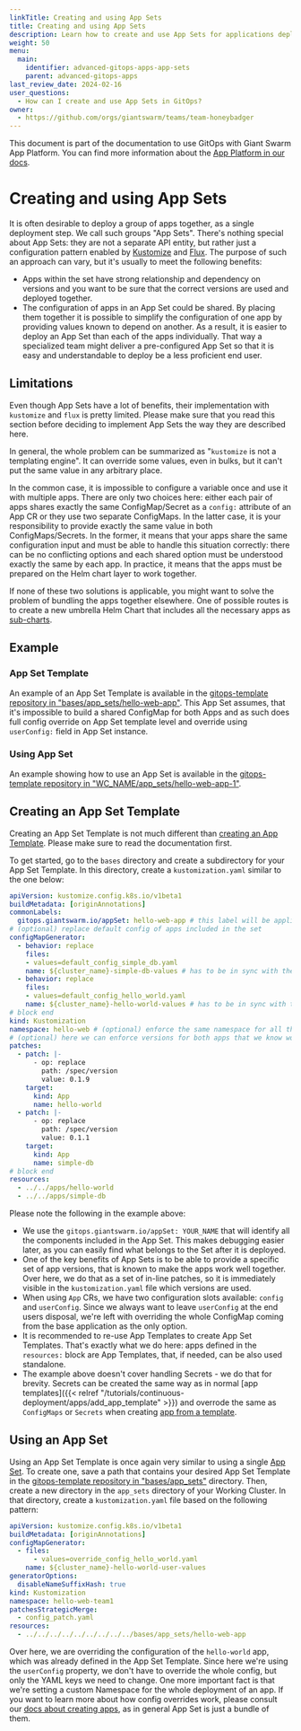 ```yaml
---
linkTitle: Creating and using App Sets
title: Creating and using App Sets
description: Learn how to create and use App Sets for applications deployed with GitOps.
weight: 50
menu:
  main:
    identifier: advanced-gitops-apps-app-sets
    parent: advanced-gitops-apps
last_review_date: 2024-02-16
user_questions:
  - How can I create and use App Sets in GitOps?
owner:
  - https://github.com/orgs/giantswarm/teams/team-honeybadger
---
```


This document is part of the documentation to use GitOps with Giant Swarm App Platform. You can find more information about the [App Platform in our docs](/platform-overview/app-platform/).

# Creating and using App Sets

It is often desirable to deploy a group of apps together, as a single deployment step. We call such groups "App Sets". There's nothing special about App Sets: they are not a separate API entity, but rather just a configuration pattern enabled by [Kustomize](https://kustomize.io/) and [Flux](https://fluxcd.io/flux/). The purpose of such an approach can vary, but it's usually to meet the following benefits:

- Apps within the set have strong relationship and dependency on versions and you want to be sure that the correct versions are used and deployed together.
- The configuration of apps in an App Set could be shared. By placing them together it is possible to simplify the configuration of one app by providing values known to depend on another. As a result, it is easier to deploy an App Set than each of the apps individually. That way a specialized team might deliver a pre-configured App Set so that it is easy and understandable to deploy be a less proficient end user.

## Limitations

Even though App Sets have a lot of benefits, their implementation with `kustomize` and `flux` is pretty limited. Please make sure that you read this section before deciding to implement App Sets the way they are described here.

In general, the whole problem can be summarized as "`kustomize` is not a templating engine". It can override some values, even in bulks, but it can't put the same value in any arbitrary place.

In the common case, it is impossible to configure a variable once and use it with multiple apps. There are only two choices here: either each pair of apps shares exactly the same ConfigMap/Secret as a `config:` attribute of an App CR or they use two separate ConfigMaps. In the latter case, it is your responsibility to provide exactly the same value in both ConfigMaps/Secrets. In the former, it means that your apps share the same configuration input and must be able to handle this situation correctly: there can be no conflicting options and each shared option must be understood exactly the same by each app. In practice, it means that the apps must be prepared on the Helm chart layer to work together.

If none of these two solutions is applicable, you might want to solve the problem of bundling the apps together elsewhere. One of possible routes is to create a new umbrella Helm Chart that includes all the necessary apps as [sub-charts](https://helm.sh/docs/chart_template_guide/subcharts_and_globals/).

## Example

### App Set Template

An example of an App Set Template is available in the [gitops-template repository in "bases/app_sets/hello-web-app"](https://github.com/giantswarm/gitops-template/tree/main/bases/app_sets/hello-web-app/). This App Set assumes, that it's impossible to build a shared ConfigMap for both Apps and as such does full config override on App Set template level and override using `userConfig:` field in App Set instance.

### Using App Set

An example showing how to use an App Set is available in the [gitops-template repository in "WC_NAME/app_sets/hello-web-app-1"](https://github.com/giantswarm/gitops-template/tree/main//management-clusters/MC_NAME/organizations/ORG_NAME/workload-clusters/WC_NAME/app_sets/hello-web-app-1).

## Creating an App Set Template

Creating an App Set Template is not much different than [creating an App Template](/advanced/gitops/apps/add_app_template/). Please make sure to read the documentation first.

To get started, go to the `bases` directory and create a subdirectory for your App Set Template. In this directory,
create a `kustomization.yaml` similar to the one below:

```yaml
apiVersion: kustomize.config.k8s.io/v1beta1
buildMetadata: [originAnnotations]
commonLabels:
  gitops.giantswarm.io/appSet: hello-web-app # this label will be applied to all resources included in the App Set
# (optional) replace default config of apps included in the set
configMapGenerator:
  - behavior: replace
    files:
    - values=default_config_simple_db.yaml
    name: ${cluster_name}-simple-db-values # has to be in sync with the name used by included app
  - behavior: replace
    files:
    - values=default_config_hello_world.yaml
    name: ${cluster_name}-hello-world-values # has to be in sync with the name used by included app
# block end
kind: Kustomization
namespace: hello-web # (optional) enforce the same namespace for all the apps in the set
# (optional) here we can enforce versions for both apps that we know work well together
patches:
  - patch: |-
      - op: replace
        path: /spec/version
        value: 0.1.9
    target:
      kind: App
      name: hello-world
  - patch: |-
      - op: replace
        path: /spec/version
        value: 0.1.1
    target:
      kind: App
      name: simple-db
# block end
resources:
  - ../../apps/hello-world
  - ../../apps/simple-db
```

Please note the following in the example above:

- We use the `gitops.giantswarm.io/appSet: YOUR_NAME` that will identify all the components included in the App Set. This makes debugging easier later, as you can easily find what belongs to the Set after it is deployed.
- One of the key benefits of App Sets is to be able to provide a specific set of app versions, that is known to make the apps work well together. Over here, we do that as a set of in-line patches, so it is immediately visible in the `kustomization.yaml` file which versions are used.
- When using `App` CRs, we have two configuration slots available: `config` and `userConfig`. Since we always want to leave `userConfig` at the end users disposal, we're left with overriding the whole ConfigMap coming from the base application as the only option.
- It is recommended to re-use App Templates to create App Set Templates. That's exactly what we do here: apps defined in the `resources:` block are App Templates, that, if needed, can be also used standalone.
- The example above doesn't cover handling Secrets - we do that for brevity. Secrets can be created the same way as in normal [app templates]({{< relref "/tutorials/continuous-deployment/apps/add_app_template" >}}) and overrode the same as `ConfigMaps` or `Secrets` when creating [app from a template](/advanced/gitops/apps/add_appcr/#adding-app-using-app-template).

## Using an App Set

Using an App Set Template is once again very similar to using a single [App Set](/advanced/gitops/apps/add_appcr/#adding-app-using-app-template). To create one, save a path that contains your desired App Set Template in the [gitops-template repository in "bases/app_sets"](https://github.com/giantswarm/gitops-template/tree/main/bases/app_sets/) directory. Then, create a new directory in the `app_sets` directory of your Working Cluster. In that directory, create a `kustomization.yaml` file based on the following pattern:

```yaml
apiVersion: kustomize.config.k8s.io/v1beta1
buildMetadata: [originAnnotations]
configMapGenerator:
  - files:
      - values=override_config_hello_world.yaml
    name: ${cluster_name}-hello-world-user-values
generatorOptions:
  disableNameSuffixHash: true
kind: Kustomization
namespace: hello-web-team1
patchesStrategicMerge:
  - config_patch.yaml
resources:
  - ../../../../../../../../../bases/app_sets/hello-web-app
```

Over here, we are overriding the configuration of the `hello-world` app, which was already defined in the App Set Template. Since here we're using the `userConfig` property, we don't have to override the whole config, but only the YAML keys we need to change. One more important fact is that we're setting a custom Namespace for the whole deployment of an app. If you want to learn more about how config overrides work, please consult our [docs about creating apps](/advanced/gitops/apps/add_appcr/), as in general App Set is just a bundle of them.
